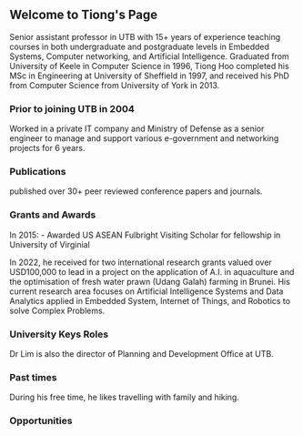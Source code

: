 ## Welcome to Tiong's Page

Senior assistant professor in UTB with 15+ years of experience teaching courses in both undergraduate and postgraduate levels in Embedded Systems, Computer networking, and Artificial Intelligence. Graduated from University of Keele in Computer Science in 1996, Tiong Hoo completed his MSc in Engineering at University of Sheffield in 1997, and received his PhD from Computer Science from University of York in 2013. 

### Prior to joining UTB in 2004
Worked in a private IT company and Ministry of Defense as a senior engineer to manage and support various e-government and networking projects for 6 years. 

### Publications
published over 30+ peer reviewed conference papers and journals. 

### Grants and Awards

In 2015: - Awarded US ASEAN Fulbright Visiting Scholar for fellowship in University of Virginial 

In 2022, he received for two international research grants valued over USD100,000 to lead in a project on the application of A.I. in aquaculture and the optimisation of fresh water prawn (Udang Galah) farming in Brunei. His current research area focuses on Artificial Intelligence Systems and Data Analytics applied in Embedded System, Internet of Things, and Robotics to solve Complex Problems. 

### University Keys Roles
Dr Lim is also the director of Planning and Development Office at UTB. 


### Past times
During his free time, he likes travelling with family and hiking.

### Opportunities

